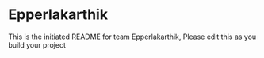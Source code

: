 # Epperlakarthik
This is the initiated README for team Epperlakarthik, Please edit this as you build your project
